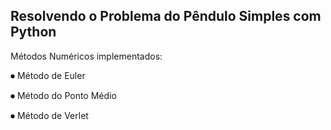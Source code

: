 ## Resolvendo o Problema do Pêndulo Simples com Python

Métodos Numéricos implementados:

⏺ Método de Euler

⏺ Método do Ponto Médio

⏺ Método de Verlet


